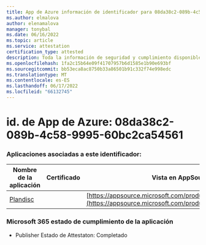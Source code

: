 ```yaml
---
title: App de Azure información de identificador para 08da38c2-089b-4c58-9995-60bc2ca54561
ms.author: elmalova
author: elenamalova
manager: tonybal
ms.date: 06/16/2022
ms.topic: article
ms.service: attestation
certification_type: attested
description: Toda la información de seguridad y cumplimiento disponible para 08da38c2-089b-4c58-9995-60bc2ca54561.
ms.openlocfilehash: 1fa2c15b64e09f41707957b6d1585e1b90e693bf
ms.sourcegitcommit: bb53eca8ac8750b33a86501b91c332f74e998edc
ms.translationtype: MT
ms.contentlocale: es-ES
ms.lasthandoff: 06/17/2022
ms.locfileid: "66132745"
---
```

# <a name="azure-app-id-08da38c2-089b-4c58-9995-60bc2ca54561"></a>id. de App de Azure: 08da38c2-089b-4c58-9995-60bc2ca54561


### <a name="apps-associated-with-this-id"></a>Aplicaciones asociadas a este identificador:
| **Nombre de la aplicación** | **Certificado** | **Vista en AppSource** |
|--------------|---------------|-----------------------|
| [Plandisc](../forward/WA200003869.md) |  | [https://appsource.microsoft.com/product/office/WA200003869](https://appsource.microsoft.com/product/office/WA200003869) |

### <a name="microsoft-365-app-compliance-status"></a>Microsoft 365 estado de cumplimiento de la aplicación
- Publisher Estado de Attestaton: Completado
